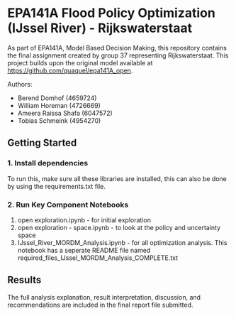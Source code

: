 # EPA141A Flood Policy Optimization (IJssel River) - Rijkswaterstaat

As part of EPA141A, Model Based Decision Making, this repository contains the final assignment created by group 37 representing Rijkswaterstaat.
This project builds upon the original model available at https://github.com/quaquel/epa141A_open.

Authors:
- Berend Domhof   (4659724)
- William Horeman (4726669)
- Ameera Raissa Shafa (6047572)
- Tobias Schmeink (4954270)

## Getting Started
### 1. Install dependencies
To run this, make sure all these libraries are installed, this can also be done by using the requirements.txt file. 

### 2. Run Key Component Notebooks
1. open exploration.ipynb - for initial exploration
2. open exploration - space.ipynb - to look at the policy and uncertainty space
3. IJssel_River_MORDM_Analysis.ipynb - for all optimization analysis. This notebook has a seperate README file named required_files_IJssel_MORDM_Analysis_COMPLETE.txt

## Results
The full analysis explanation, result interpretation, discussion, and recommendations are included in the final report file submitted. 


